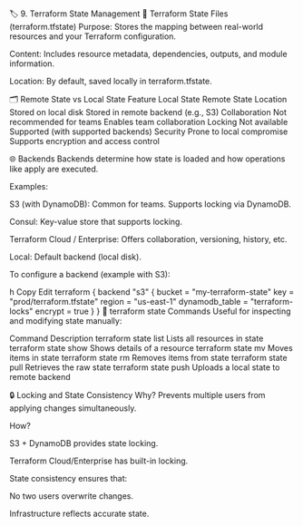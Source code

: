 🏷️ 9. Terraform State Management
📁 Terraform State Files (terraform.tfstate)
Purpose: Stores the mapping between real-world resources and your Terraform configuration.

Content: Includes resource metadata, dependencies, outputs, and module information.

Location: By default, saved locally in terraform.tfstate.

🗂️ Remote State vs Local State
Feature	Local State	Remote State
Location	Stored on local disk	Stored in remote backend (e.g., S3)
Collaboration	Not recommended for teams	Enables team collaboration
Locking	Not available	Supported (with supported backends)
Security	Prone to local compromise	Supports encryption and access control

🌐 Backends
Backends determine how state is loaded and how operations like apply are executed.

Examples:

S3 (with DynamoDB): Common for teams. Supports locking via DynamoDB.

Consul: Key-value store that supports locking.

Terraform Cloud / Enterprise: Offers collaboration, versioning, history, etc.

Local: Default backend (local disk).

To configure a backend (example with S3):

h
Copy
Edit
terraform {
  backend "s3" {
    bucket         = "my-terraform-state"
    key            = "prod/terraform.tfstate"
    region         = "us-east-1"
    dynamodb_table = "terraform-locks"
    encrypt        = true
  }
}
🔧 terraform state Commands
Useful for inspecting and modifying state manually:

Command	Description
terraform state list	Lists all resources in state
terraform state show <addr>	Shows details of a resource
terraform state mv	Moves items in state
terraform state rm	Removes items from state
terraform state pull	Retrieves the raw state
terraform state push	Uploads a local state to remote backend

🔒 Locking and State Consistency
Why? Prevents multiple users from applying changes simultaneously.

How?

S3 + DynamoDB provides state locking.

Terraform Cloud/Enterprise has built-in locking.

State consistency ensures that:

No two users overwrite changes.

Infrastructure reflects accurate state.
